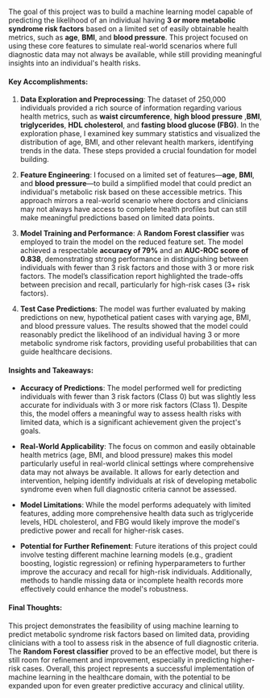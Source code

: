 The goal of this project was to build a machine learning model capable of predicting the likelihood of an individual having **3 or more metabolic syndrome risk factors** based on a limited set of easily obtainable health metrics, such as **age**, **BMI**, and **blood pressure**. This project focused on using these core features to simulate real-world scenarios where full diagnostic data may not always be available, while still providing meaningful insights into an individual's health risks.

#### Key Accomplishments:
1. **Data Exploration and Preprocessing**:
   The dataset of 250,000 individuals provided a rich source of information regarding various health metrics, such as **waist circumference**,  **high blood pressure** ,**BMI**, **triglycerides**, **HDL cholesterol**, and **fasting blood glucose (FBG)**. In the exploration phase, I examined key summary statistics and visualized the distribution of age, BMI, and other relevant health markers, identifying trends in the data. These steps provided a crucial foundation for model building.

2. **Feature Engineering**:
   I focused on a limited set of features—**age**, **BMI**, and **blood pressure**—to build a simplified model that could predict an individual's metabolic risk based on these accessible metrics. This approach mirrors a real-world scenario where doctors and clinicians may not always have access to complete health profiles but can still make meaningful predictions based on limited data points.

3. **Model Training and Performance**:
   A **Random Forest classifier** was employed to train the model on the reduced feature set. The model achieved a respectable **accuracy of 79%** and an **AUC-ROC score of 0.838**, demonstrating strong performance in distinguishing between individuals with fewer than 3 risk factors and those with 3 or more risk factors. The model’s classification report highlighted the trade-offs between precision and recall, particularly for high-risk cases (3+ risk factors).

4. **Test Case Predictions**:
   The model was further evaluated by making predictions on new, hypothetical patient cases with varying age, BMI, and blood pressure values. The results showed that the model could reasonably predict the likelihood of an individual having 3 or more metabolic syndrome risk factors, providing useful probabilities that can guide healthcare decisions.

#### Insights and Takeaways:
- **Accuracy of Predictions**: The model performed well for predicting individuals with fewer than 3 risk factors (Class 0) but was slightly less accurate for individuals with 3 or more risk factors (Class 1). Despite this, the model offers a meaningful way to assess health risks with limited data, which is a significant achievement given the project's goals.
  
- **Real-World Applicability**: The focus on common and easily obtainable health metrics (age, BMI, and blood pressure) makes this model particularly useful in real-world clinical settings where comprehensive data may not always be available. It allows for early detection and intervention, helping identify individuals at risk of developing metabolic syndrome even when full diagnostic criteria cannot be assessed.

- **Model Limitations**: While the model performs adequately with limited features, adding more comprehensive health data such as triglyceride levels, HDL cholesterol, and FBG would likely improve the model's predictive power and recall for higher-risk cases.

- **Potential for Further Refinement**: Future iterations of this project could involve testing different machine learning models (e.g., gradient boosting, logistic regression) or refining hyperparameters to further improve the accuracy and recall for high-risk individuals. Additionally, methods to handle missing data or incomplete health records more effectively could enhance the model's robustness.

#### Final Thoughts:
This project demonstrates the feasibility of using machine learning to predict metabolic syndrome risk factors based on limited data, providing clinicians with a tool to assess risk in the absence of full diagnostic criteria. The **Random Forest classifier** proved to be an effective model, but there is still room for refinement and improvement, especially in predicting higher-risk cases. Overall, this project represents a successful implementation of machine learning in the healthcare domain, with the potential to be expanded upon for even greater predictive accuracy and clinical utility.
